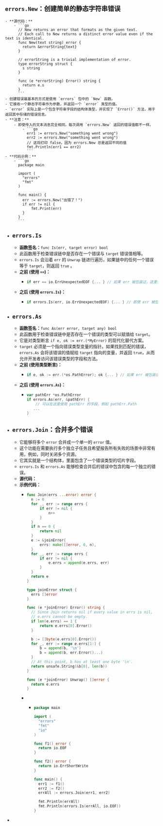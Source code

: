 ## **`errors.New`：创建简单的静态字符串错误**
	- **源代码：**
		- ```go
		  // New returns an error that formats as the given text.
		  // Each call to New returns a distinct error value even if the text is identical.
		  func New(text string) error {
		  	return &errorString{text}
		  }
		  
		  // errorString is a trivial implementation of error.
		  type errorString struct {
		  	s string
		  }
		  
		  func (e *errorString) Error() string {
		  	return e.s
		  }
		  ```
	- 创建错误最基本的方式是使用 `errors` 包中的 `New` 函数。
	- 它接收一个静态字符串作为参数，并返回一个 `error` 类型的值。
	- `error` 实际上是一个包含字符串字段的结构体类型，并实现了 `Error()` 方法，用于返回其中存储的错误信息。
	- **注意：**
		- 即使传入的文本消息完全相同，每次调用 `errors.New` 返回的错误值都不一样。
			- ```go
			  err1 := errors.New("something went wrong")
			  err2 := errors.New("something went wrong")
			  // 这将打印 false，因为 errors.New 总是返回不同的值
			  fmt.Println(err1 == err2)
			  ```
	- **代码示例：**
		- ```go
		  package main
		  
		  import (
		  	"errors"
		  	"fmt"
		  )
		  
		  func main() {
		  	err := errors.New("出错了！")
		  	if err != nil {
		  		fmt.Print(err)
		  	}
		  }
		  ```
- ## `errors.Is`
	- **函数签名：**`func Is(err, target error) bool`
	- 此函数用于检查错误链中是否存在一个错误与 `target` 错误值相等。
	- `errors.Is` 会沿着 `err` 的 `Unwrap` 链进行遍历，如果链中的任何一个错误等于 `target`，则返回 `true` 。
	- **之前 (使用 `==`)：**
		- ```go
		  if err == io.ErrUnexpectedEOF {... } // 如果 err 被包装过，这里会失败
		  ```
	- **之后 (使用 `errors.Is`)：**
		- ```go
		  if errors.Is(err, io.ErrUnexpectedEOF) {... } // 即使 err 被包装，也能正确判断
		  ```
- ## `errors.As`
	- **函数签名：**`func As(err error, target any) bool`
	- 此函数用于检查错误链中是否存在一个错误的类型可以赋值给 `target`。
	- 它是对类型断言 `if e, ok := err.(*MyError)` 的现代化替代方案。
	- `target` 必须是一个指向错误类型变量的指针。如果找到匹配的错误，`errors.As` 会将该错误的值赋给 `target` 指向的变量，并返回 `true`，从而允许开发者访问该错误类型的字段和方法。
	- **之前 (使用类型断言)：**
		- ```go
		  if e, ok := err.(*os.PathError); ok {... } // 如果 err 被包装过，这里会失败
		  ```
	- **之后 (使用 `errors.As`)：**
		- ```go
		  var pathErr *os.PathError
		  if errors.As(err, &pathErr) {
		      // 可以在这里使用 pathErr 的字段，例如 pathErr.Path
		     ...
		  }
		  ```
- ## `errors.Join`：合并多个错误
	- 它能够将多个 `error` 合并成一个单一的 `error` 值。
	- 这个功能在需要执行多个独立子任务且希望报告所有失败的场景中非常有用，例如，同时关闭多个资源。
	- 它其实就是一个结构体，里面包含了一个错误类型的切片字段。
	- `errors.Is` 和 `errors.As` 能够检查合并后的错误中包含的每一个独立的错误。
	- **源代码：**
	- **示例代码：**
		- ```go
		  func Join(errs ...error) error {
		  	n := 0
		  	for _, err := range errs {
		  		if err != nil {
		  			n++
		  		}
		  	}
		  	if n == 0 {
		  		return nil
		  	}
		  	e := &joinError{
		  		errs: make([]error, 0, n),
		  	}
		  	for _, err := range errs {
		  		if err != nil {
		  			e.errs = append(e.errs, err)
		  		}
		  	}
		  	return e
		  }
		  
		  type joinError struct {
		  	errs []error
		  }
		  
		  func (e *joinError) Error() string {
		  	// Since Join returns nil if every value in errs is nil,
		  	// e.errs cannot be empty.
		  	if len(e.errs) == 1 {
		  		return e.errs[0].Error()
		  	}
		  
		  	b := []byte(e.errs[0].Error())
		  	for _, err := range e.errs[1:] {
		  		b = append(b, '\n')
		  		b = append(b, err.Error()...)
		  	}
		  	// At this point, b has at least one byte '\n'.
		  	return unsafe.String(&b[0], len(b))
		  }
		  
		  func (e *joinError) Unwrap() []error {
		  	return e.errs
		  }
		  ```
		-
			- ```go
			  package main
			  
			  import (
			  	"errors"
			  	"fmt"
			  	"io"
			  )
			  
			  func f1() error {
			  	return io.EOF
			  }
			  
			  func f2() error {
			  	return io.ErrShortWrite
			  }
			  
			  func main() {
			  	err1 := f1()
			  	err2 := f2()
			  	errAll := errors.Join(err1, err2)
			  
			  	fmt.Println(errAll)
			  	fmt.Println(errors.Is(errAll, io.EOF))
			  }
			  
			  ```
-